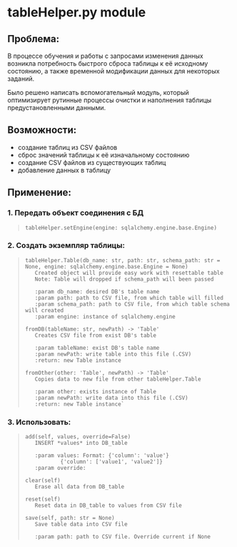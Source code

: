 # tableHelper.py module

## Проблема:
В процессе обучения и работы с запросами изменения данных возникла потребность быстрого сброса таблицы к её исходному состоянию, а также временной модификации данных для некоторых заданий.

Было решено написать вспомогательный модуль, который оптимизирует рутинные процессы очистки и наполнения таблицы предустановленными данными.

## Возможности:
- создание таблиц из CSV файлов
- сброс значений таблицы к её изначальному состоянию
- создание CSV файлов из существующих таблиц
- добавление данных в таблицу

## Применение:
### 1. Передать объект соединения с БД  
>   `tableHelper.setEngine(engine: sqlalchemy.engine.base.Engine)`  

### 2. Создать экземпляр таблицы:  

>     tableHelper.Table(db_name: str, path: str, schema_path: str = None, engine: sqlalchemy.engine.base.Engine = None)
>        Created object will provide easy work with resettable table
>        Note: Table will dropped if schema_path will been passed
>          
>        :param db_name: desired DB's table name
>        :param path: path to CSV file, from which table will filled
>        :param schema_path: path to CSV file, from which table schema will created
>        :param engine: instance of sqlalchemy.engine
>
>     fromDB(tableName: str, newPath) -> 'Table'   
>        Creates CSV file from exist DB's table   
>        
>        :param tableName: exist DB's table name  
>        :param newPath: write table into this file (.CSV)  
>        :return: new Table instance  
>    
>     fromOther(other: 'Table', newPath) -> 'Table'  
>        Copies data to new file from other tableHelper.Table  
>        
>        :param other: exists instance of Table  
>        :param newPath: write data into this file (.CSV)  
>        :return: new Table instance`
	
### 3. Использовать:

>     add(self, values, override=False)  
>        INSERT *values* into DB_table  
>        
>        :param values: Format: {'column': 'value'}  
>                {'column': ['value1', 'value2']}  
>        :param override:  
>    
>     clear(self)  
>        Erase all data from DB_table  
>    
>     reset(self)  
>        Reset data in DB_table to values from CSV file  
>    
>     save(self, path: str = None)  
>        Save table data into CSV file  
>        
>        :param path: path to CSV file. Override current if None  
